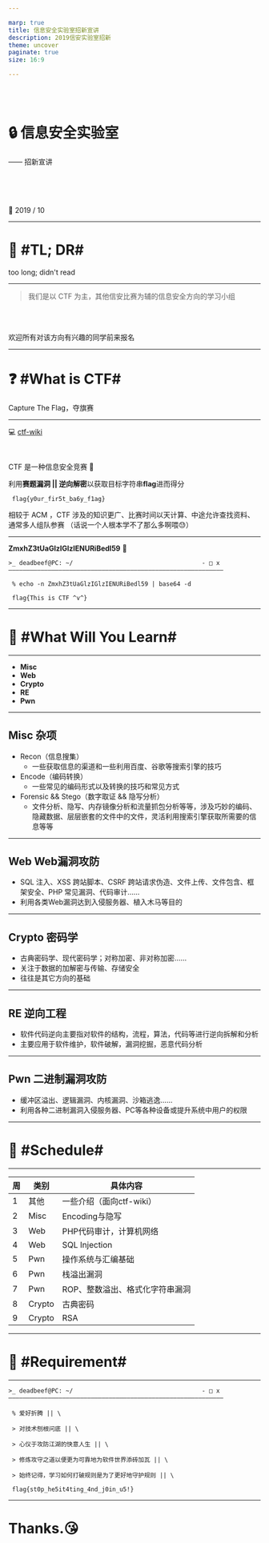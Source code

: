 ```yaml
---

marp: true
title: 信息安全实验室招新宣讲
description: 2019信安实验室招新
theme: uncover
paginate: true
size: 16:9

---
```


<br/>
<br/>

# :lock: **信息安全实验室**

—— 招新宣讲

<br/>
<br/>
<br/>

:date: 2019 / 10 

---

# :see_no_evil: #TL; DR#

too long; didn't read

---

> 我们是以 CTF 为主，其他信安比赛为辅的信息安全方向的学习小组

<br/>
<br/>

欢迎所有对该方向有兴趣的同学前来报名 

---

# :question: #What is CTF#

Capture The Flag，夺旗赛

---

:computer: [ctf-wiki](https://ctf-wiki.github.io/ctf-wiki/)

<br/>

CTF 是一种信息安全竞赛 :underage:

利用**赛题漏洞 || 逆向解密**以获取目标字符串**flag**进而得分

```
 flag{y0ur_fir5t_ba6y_f1ag}
```

相较于 ACM ，CTF 涉及的知识更广、比赛时间以天计算、中途允许查找资料、通常多人组队参赛
（话说一个人根本学不了那么多啊喂:sweat:）

---

**ZmxhZ3tUaGlzIGlzIENURiBedl59** :dizzy:

```shell
>_ deadbeef@PC: ~/                                    - □ x
————————————————————————————————————————————————————————————

 % echo -n ZmxhZ3tUaGlzIGlzIENURiBedl59 | base64 -d  

 flag{This is CTF ^v^}

```

---

# :book: #What Will You Learn#

---

- **Misc** 
- **Web** 
- **Crypto** 
- **RE** 
- **Pwn** 

---

**Misc 杂项**
- 
- Recon（信息搜集）
  - 一些获取信息的渠道和一些利用百度、谷歌等搜索引擎的技巧
- Encode（编码转换）
  - 一些常见的编码形式以及转换的技巧和常见方式
- Forensic && Stego（数字取证 && 隐写分析）
  - 文件分析、隐写、内存镜像分析和流量抓包分析等等，涉及巧妙的编码、隐藏数据、层层嵌套的文件中的文件，灵活利用搜索引擎获取所需要的信息等等

---

**Web Web漏洞攻防**
- 
- SQL 注入、XSS 跨站脚本、CSRF 跨站请求伪造、文件上传、文件包含、框架安全、PHP 常见漏洞、代码审计……
- 利用各类Web漏洞达到入侵服务器、植入木马等目的

---

**Crypto 密码学**
- 
- 古典密码学、现代密码学；对称加密、非对称加密……
- 关注于数据的加解密与传输、存储安全
- 往往是其它方向的基础

---

**RE 逆向工程**
- 
- 软件代码逆向主要指对软件的结构，流程，算法，代码等进行逆向拆解和分析
- 主要应用于软件维护，软件破解，漏洞挖掘，恶意代码分析

---

**Pwn 二进制漏洞攻防**
- 
- 缓冲区溢出、逻辑漏洞、内核漏洞、沙箱逃逸……
- 利用各种二进制漏洞入侵服务器、PC等各种设备或提升系统中用户的权限

---

# :calendar: #Schedule#

---

| 周   | 类别       | 具体内容                        |
| ---- | ---------- | ------------------------------- |
| 1    | 其他       | 一些介绍（面向ctf-wiki）        |
| 2    | Misc       | Encoding与隐写                  |
| 3    | Web        | PHP代码审计，计算机网络         |
| 4    | Web        | SQL Injection                  |
| 5    | Pwn        | 操作系统与汇编基础              |
| 6    | Pwn        | 栈溢出漏洞                      |
| 7    | Pwn        | ROP、整数溢出、格式化字符串漏洞 |
| 8    | Crypto     | 古典密码                        |
| 9    | Crypto     | RSA                             |

---


# :dress: #Requirement#

---

```shell
>_ deadbeef@PC: ~/                                    - □ x
————————————————————————————————————————————————————————————

 % 爱好折腾 || \

 > 对技术刨根问底 || \

 > 心仪于攻防江湖的快意人生 || \

 > 修炼攻守之道以便更为可靠地为软件世界添砖加瓦 || \

 > 始终记得，学习如何打破规则是为了更好地守护规则 || \ 

 flag{st0p_he5it4ting_4nd_j0in_u5!}

```

---

# Thanks.:kissing_heart:
